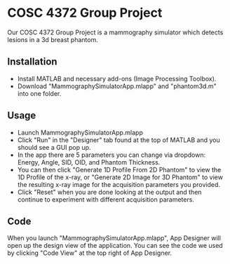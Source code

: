 # COSC 4372 Group Project
Our COSC 4372 Group Project is a mammography simulator which detects lesions in a 3d breast phantom.
## Installation
- Install MATLAB and necessary add-ons (Image Processing Toolbox).
- Download "MammographySimulatorApp.mlapp" and "phantom3d.m" into one folder.
## Usage
- Launch MammographySimulatorApp.mlapp
- Click "Run" in the "Designer" tab found at the top of MATLAB and you should see a GUI pop up.
- In the app there are 5 parameters you can change via dropdown: Energy, Angle, SID, OID, and Phantom Thickness.
- You can then click "Generate 1D Profile From 2D Phantom" to view the 1D Profile of the x-ray, or "Generate 2D Image for 3D Phantom" to view the resulting x-ray image for the acquisition parameters you provided.
- Click "Reset" when you are done looking at the output and then continue to experiment with different acquisition parameters.
## Code
When you launch "MammographySimulatorApp.mlapp", App Designer will open up the design view of the application. You can see the code we used by clicking "Code View" at the top right of App Designer.